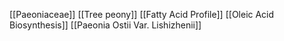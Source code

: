 [[Paeoniaceae]]
[[Tree peony]]
[[Fatty Acid Profile]]
[[Oleic Acid Biosynthesis]]
[[Paeonia Ostii Var. Lishizhenii]]
